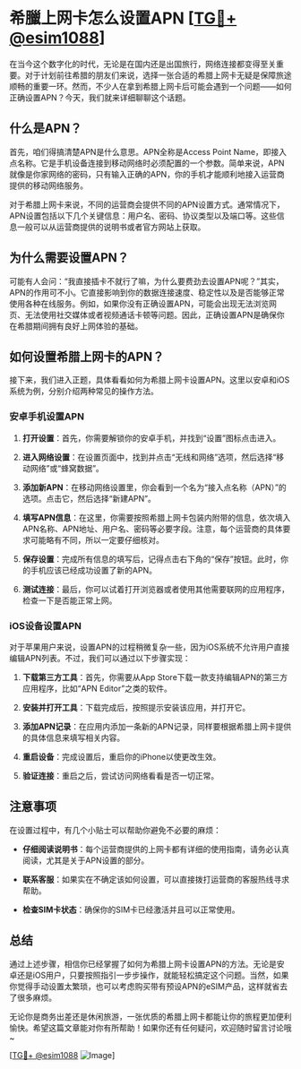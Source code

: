# 希臘上网卡怎么设置APN [[TG💪+ @esim1088](https://t.me/s/esim1088)]

在当今这个数字化的时代，无论是在国内还是出国旅行，网络连接都变得至关重要。对于计划前往希腊的朋友们来说，选择一张合适的希腊上网卡无疑是保障旅途顺畅的重要一环。然而，不少人在拿到希腊上网卡后可能会遇到一个问题——如何正确设置APN？今天，我们就来详细聊聊这个话题。

## 什么是APN？

首先，咱们得搞清楚APN是什么意思。APN全称是Access Point Name，即接入点名称。它是手机设备连接到移动网络时必须配置的一个参数。简单来说，APN就像是你家网络的密码，只有输入正确的APN，你的手机才能顺利地接入运营商提供的移动网络服务。

对于希腊上网卡来说，不同的运营商会提供不同的APN设置方式。通常情况下，APN设置包括以下几个关键信息：用户名、密码、协议类型以及端口等。这些信息一般可以从运营商提供的说明书或者官方网站上获取。

## 为什么需要设置APN？

可能有人会问：“我直接插卡不就行了嘛，为什么要费劲去设置APN呢？”其实，APN的作用可不小。它直接影响到你的数据连接速度、稳定性以及是否能够正常使用各种在线服务。例如，如果你没有正确设置APN，可能会出现无法浏览网页、无法使用社交媒体或者视频通话卡顿等问题。因此，正确设置APN是确保你在希腊期间拥有良好上网体验的基础。

## 如何设置希腊上网卡的APN？

接下来，我们进入正题，具体看看如何为希腊上网卡设置APN。这里以安卓和iOS系统为例，分别介绍两种常见的操作方法。

### 安卓手机设置APN

1. **打开设置**：首先，你需要解锁你的安卓手机，并找到“设置”图标点击进入。
   
2. **进入网络设置**：在设置页面中，找到并点击“无线和网络”选项，然后选择“移动网络”或“蜂窝数据”。

3. **添加新APN**：在移动网络设置里，你会看到一个名为“接入点名称（APN）”的选项。点击它，然后选择“新建APN”。

4. **填写APN信息**：在这里，你需要按照希腊上网卡包装内附带的信息，依次填入APN名称、APN地址、用户名、密码等必要字段。注意，每个运营商的具体要求可能略有不同，所以一定要仔细核对。

5. **保存设置**：完成所有信息的填写后，记得点击右下角的“保存”按钮。此时，你的手机应该已经成功设置了新的APN。

6. **测试连接**：最后，你可以试着打开浏览器或者使用其他需要联网的应用程序，检查一下是否能正常上网。

### iOS设备设置APN

对于苹果用户来说，设置APN的过程稍微复杂一些，因为iOS系统不允许用户直接编辑APN列表。不过，我们可以通过以下步骤实现：

1. **下载第三方工具**：首先，你需要从App Store下载一款支持编辑APN的第三方应用程序，比如“APN Editor”之类的软件。

2. **安装并打开工具**：下载完成后，按照提示安装该应用，并打开它。

3. **添加APN记录**：在应用内添加一条新的APN记录，同样要根据希腊上网卡提供的具体信息来填写相关内容。

4. **重启设备**：完成设置后，重启你的iPhone以使更改生效。

5. **验证连接**：重启之后，尝试访问网络看看是否一切正常。

## 注意事项

在设置过程中，有几个小贴士可以帮助你避免不必要的麻烦：

- **仔细阅读说明书**：每个运营商提供的上网卡都有详细的使用指南，请务必认真阅读，尤其是关于APN设置的部分。
  
- **联系客服**：如果实在不确定该如何设置，可以直接拨打运营商的客服热线寻求帮助。

- **检查SIM卡状态**：确保你的SIM卡已经激活并且可以正常使用。

## 总结

通过上述步骤，相信你已经掌握了如何为希腊上网卡设置APN的方法。无论是安卓还是iOS用户，只要按照指引一步步操作，就能轻松搞定这个问题。当然，如果你觉得手动设置太繁琐，也可以考虑购买带有预设APN的eSIM产品，这样就省去了很多麻烦。

无论你是商务出差还是休闲旅游，一张优质的希腊上网卡都能让你的旅程更加便利愉快。希望这篇文章能对你有所帮助！如果你还有任何疑问，欢迎随时留言讨论哦~

[[TG💪+ @esim1088](https://t.me/s/esim1088) ![Image](https://i.postimg.cc/4NQfJmqS/Snipaste-2025-05-13-00-14-12.png)]